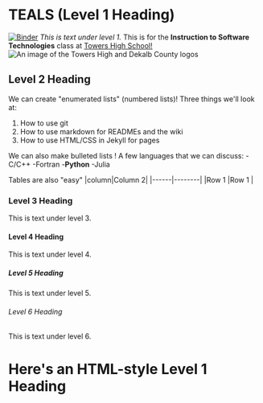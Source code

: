 # TEALS (Level 1 Heading)
[![Binder](https://mybinder.org/badge_logo.svg)](https://mybinder.org/v2/gh/Alextheduke17/Teals/HEAD)
*This is text under level 1.* This is for the **Instruction to Software Technologies** class at [Towers High School!](https://www.towershs.dekalb.k12.ga.us/)
![An image of the Towers High and Dekalb County logos](https://filecabinet3.eschoolview.com/61B0BE5D-1904-4EE9-9EB2-763210FD62DC/1d22e16c-4827-4141-a065-4cc537a72f1f.png)
## Level 2 Heading
We can create "enumerated lists" (numbered lists)! Three things we'll look at:
1. How to use git
2. How to use markdown for READMEs and the wiki
3. How to use HTML/CSS in Jekyll for pages

We can also make bulleted lists ! A few languages that we can discuss:
-C/C++
-Fortran
-**Python**
-Julia

Tables are also "easy"
|column|Column 2|
|------|--------|
|Row 1 |Row 1   |

### Level 3 Heading

This is text under level 3.

#### Level 4 Heading

This is text under level 4.

##### Level 5 Heading

This is text under level 5.

###### Level 6 Heading

This is text under level 6.

<H1>Here's an HTML-style Level 1 Heading</H1>
